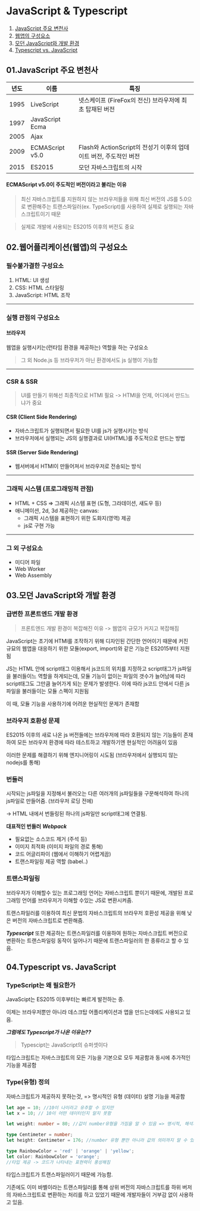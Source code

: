 # JavaScript & Typescript

01. [JavaScript 주요 변천사](#01javascript-주요-변천사)
02. [웹앱의 구성요소](#02웹어플리케이션웹앱의-구성요소)
03. [모던 JavaScript와 개발 환경](#03모던-javascript와-개발-환경)
03. [Typescript vs. JavaScript](#04typescript-vs-javascript)


## 01.JavaScript 주요 변천사

년도|이름|특징
---|---|---
1995|LiveScript| 넷스케이프 (FireFox의 전신) 브라우저에 최초 탑재된 버전
1997|JavaScript Ecma|
2005|Ajax
2009|ECMAScript v5.0|Flash와 ActionScript의 전성기 이후의 업데이트 버전, 주도적인 버전
2015|ES2015|모던 자바스크립트의 시작

#### ECMAScript v5.0이 주도적인 버전이라고 불리는 이유
> 최신 자바스크립트를 지원하지 않는 브라우저들을 위해 최신 버전의 JS를 5.0으로 변환해주는 트랜스파일러(ex. TypeScript)를 사용하여 실제로 실행되는 자바스크립트이기 때문

> 실제로 개발에 사용되는 ES2015 이후의 버전도 중요 

## 02.웹어플리케이션(웹앱)의 구성요소

### 필수불가결한 구성요소
1. HTML: UI 생성
2. CSS: HTML 스타일링
3. JavaScript: HTML 조작

* * * 
### 실행 관점의 구성요소
#### 브라우저
웹앱을 실행시키는(런타임 환경을 제공하는) 역할을 하는 구성요소
> 그 외 Node.js 등 브라우저가 아닌 환경에서도 js 실행이 가능함
* * *
### CSR & SSR
> UI를 만들기 위해선 최종적으로 HTMl 필요
-> HTMl을 언제, 어디에서 만드느냐가 중요

#### CSR (Client Side Rendering)
- 자바스크립트가 실행되면서 필요한 UI를 js가 실행시키는 방식
- 브라우저에서 실행되는 JS의 실행결과로 UI(HTML)를 주도적으로 만드는 방법

#### SSR (Server Side Rendering)
- 웹서버에서 HTMl이 만들어져서 브라우저로 전송되는 방식

* * *
### 그래픽 시스템 (프로그래밍적 관점)
- HTML + CSS => 그래픽 시스템 표현 (도형, 그라데이션, 섀도우 등)
- 애니메이션, 2d, 3d 제공하는 canvas: 
  - 그래픽 시스템을 표현하기 위한 도화지(영역) 제공
  - js로 구현 가능

* * *
### 그 외 구성요소
- 미디어 파일
- Web Worker
- Web Assembly


## 03.모던 JavaScript와 개발 환경

### 급변한 프론트엔드 개발 환경

> 프론트엔드 개발 환경이 복잡해진 이유
-> 웹앱의 규모가 커지고 복잡해짐

JavaScript는 초기에 HTMl를 조작하기 위해 디자인된 간단한 언어이기 때문에 커진 규묘의 웹앱을 대응하기 위한 모듈(export, import)와 같은 기능은 ES2015부터 지원됨

JS는 HTML 안에 script태그 이용해서 js코드의 위치를 지정하고 script태그가 js파일을 불러들이느 역할을 하게되는데, 모듈 기능이 없이는 파일의 갯수가 늘어남에 따라 script태그도 그만큼 늘어가게 되는 문제가 발생한다. 이에 따라 js코드 안에서 다른 js 파일을 불러들이는 모듈 스펙이 지원됨

이 때, 모듈 기능을 사용하기에 어려운 현실적인 문제가 존재함

### 브라우저 호환성 문제
ES2015 이후의 새로 나온 js 버전들에는 브라우저에 따라 호환되지 않는 기능들이 존재하여 모든 브라우저 환경에 따라 테스트하고 개발하기엔 현실적인 어려움이 있음

이러한 문제를 해결하기 위해 엔지니어링이 시도됨 (브라우저에서 실행되지 않는 nodejs를 통해)

### 번들러
시작되는 js파일을 지정해서 불러오는 다른 여러개의 js파일들을 구문해석하여 하나의 js파일로 만들어줌.
(브라우저 로딩 전에)

-> HTML 내에서 번들링된 하나의 js파일만 script태그에 연결됨.

**대표적인 번들러**
***Webpack***
  - 필요없는 소스코드 제거 (주석 등)
  - 이미지 최적화 (이미지 파일의 경로 통해)
  - 코드 어글리파이 (웹에서 이해하기 어렵게끔)
  - 트랜스파일링 제공 역할 (babel..)

### 트랜스파일링
브라우저가 이해할수 있는 프로그래밍 언어는 자바스크립트 뿐이기 때문에,
개발된 프로그래밍 언어를 브라우저가 이해할 수있는 JS로 변환시켜줌.

트랜스파일러를 이용하여 최신 문법의 자바스크립트의 브라우저 호환성 제공을 위해 낮은 버전의 자바스크립트로 변환해줌.

***Typescript*** 또한 제공하는 트랜스파일러를 이용하여 원하는 자바스크립트 버전으로 변환하는 트랜스파일링 동작이 일어나기 때문에 트랜스파일러의 한 종류라고 할 수 있음.

## 04.Typescript vs. JavaScript

### TypeScript는 왜 필요한가

JavaScipt는 ES2015 이후부터는 빠르게 발전하는 중.

이제는 브라우저뿐만 아니라 데스크탑 어플리케이션과 앱을 만드는데에도 사용되고 있음.

***그럼에도 Typescript가 나온 이유는??***

> Typescipt는 JavaScript의 슈퍼셋이다

타입스크립트는 자바스크립트의 모든 기능을 기본으로 모두 제공함과 동시에 추가적인 기능을 제공함

### Type(유형) 정의

자바스크립트가 제공하지 못하는것,
=> 명시적인 유형 (데이터) 설명 기능을 제공함

```typescript
let age = 10; //10이 나이라고 유추할 수 있지만
let x = 10; // 10이 어떤 데이터인지 알지 못함 

let weight: number = 80; //값이 number유형을 가짐을 알 수 있음 => 명시적, 해석의 여지 없음

type Centimeter = number;
let height: Centimeter = 176; //number 유형 뿐만 아니라 값의 의미까지 알 수 있음 =? 표현력 강화

type RainbowColor = 'red' | 'orange' | 'yellow'; 
let color: RainbowColor = 'orange';
//타입 제공 -> 코드가 나타내는 표현력이 풍성해짐
```

타입스크립트가 트랜스파일러이기 때문에 가능함.

기존에도 이미 바벨이라는 트랜스파일러를 통해 상위 버전의 자바스크립트를 하위 버저의 자바스크립트로 변환하는 처리를 하고 있었기 때문에 개발자들이 거부감 없이 사용하고 있음.

